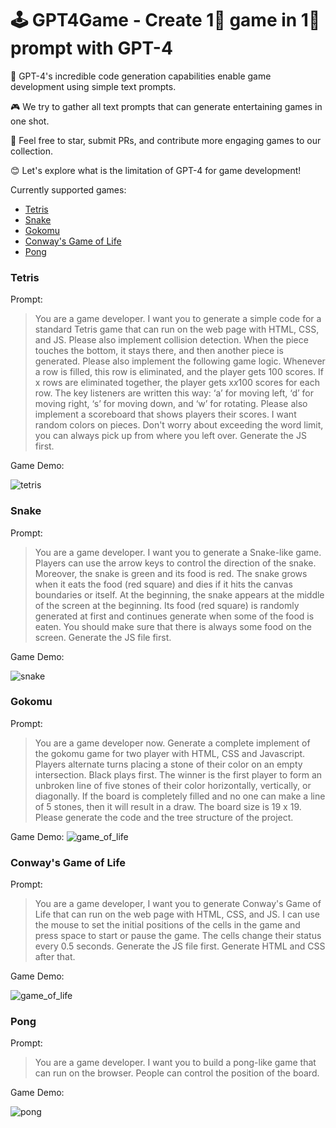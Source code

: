 # 🕹️ GPT4Game - Create 1⃣️ game in 1⃣️ prompt with GPT-4

🚀 GPT-4's incredible code generation capabilities enable game development using simple text prompts.

🎮 We try to gather all text prompts that can generate entertaining games in one shot.

🌟 Feel free to star, submit PRs, and contribute more engaging games to our collection.

😊 Let's explore what is the limitation of GPT-4 for game development!



Currently supported games:

* [Tetris](#tetris)
* [Snake](#snake)
* [Gokomu](#gokomu)
* [Conway's Game of Life](#conway-s-game-of-life)
* [Pong](#pong)



### Tetris

Prompt: 
> You are a game developer. I want you to generate a simple code for a standard Tetris game that can run on the web page with HTML, CSS, and JS. Please also implement collision detection. When the piece touches the bottom, it stays there, and then another piece is generated. Please also implement the following game logic. Whenever a row is filled, this row is eliminated, and the player gets 100 scores. If x rows are eliminated together, the player gets x*x*100 scores for each row. The key listeners are written this way: ‘a’ for moving left, ‘d’ for moving right, ‘s’ for moving down, and ‘w’ for rotating. Please also implement a scoreboard that shows players their scores. I want random colors on pieces. Don't worry about exceeding the word limit, you can always pick up from where you left over. Generate the JS first.

Game Demo:

![tetris](gifs/tetris.gif)



### Snake

Prompt: 
> You are a game developer. I want you to generate a Snake-like game. Players can use the arrow keys to control the direction of the snake. Moreover, the snake is green and its food is red. The snake grows when it eats the food (red square) and dies if it hits the canvas boundaries or itself. At the beginning, the snake appears at the middle of the screen at the beginning.  Its food (red square) is randomly generated at first and continues generate when some of the food is eaten. You should make sure that there is always some food on the screen. Generate the JS file first.

Game Demo: 

![snake](./gifs/snake.gif)

### Gokomu

Prompt: 

> You are a game developer now. Generate a complete implement of the gokomu game for two player with HTML, CSS and Javascript. Players alternate turns placing a stone of their color on an empty intersection. Black plays first. The winner is the first player to form an unbroken line of five stones of their color horizontally, vertically, or diagonally. If the board is completely filled and no one can make a line of 5 stones, then it will result in a draw. The board size is 19 x 19. Please generate the code and the tree structure of the project.

Game Demo:
![game_of_life](./gifs/gokomu.gif)



### Conway's Game of Life

Prompt: 
> You are a game developer, I want you to generate Conway's Game of Life that can run on the web page with HTML, CSS, and JS. I can use the mouse to set the initial positions of the cells in the game and press space to start or pause the game. The cells change their status every 0.5 seconds. Generate the JS file first. Generate HTML and CSS after that.

Game Demo:

![game_of_life](./gifs/game_of_life.gif)



### Pong

Prompt: 
> You are a game developer. I want you to build a pong-like game that can run on the browser. People can control the position of the board.

Game Demo:

![pong](./gifs/pong.gif)





